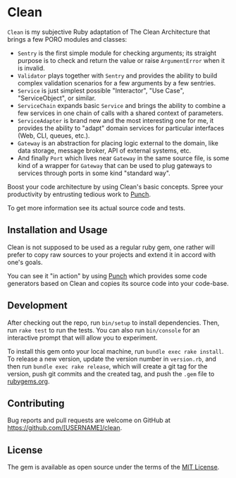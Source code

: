 # Clean

`Clean` is my subjective Ruby adaptation of The Clean Architecture that brings a few PORO modules and classes:

- `Sentry` is the first simple module for checking arguments; its straight purpose is to check and return the value or raise `ArgumentError` when it is invalid.
- `Validator` plays together with `Sentry` and provides the ability to build complex validation scenarios for a few arguments by a few sentries.
- `Service` is just simplest possible "Interactor", "Use Case",  "ServiceObject", or similar.
- `ServiceChain` expands basic `Service` and brings the ability to combine a few services in one chain of calls with a shared context of parameters.
- `ServiceAdapter` is brand new and the most interesting one for me, it provides the ability to "adapt" domain services for particular interfaces (Web, CLI, queues, etc.).
- `Gateway` is an abstraction for placing logic external to the domain, like data storage, message broker, API of external systems, etc.
- And finally `Port` which lives near `Gateway` in the same source file, is some kind of a wrapper for `Gateway` that can be used to plug gateways to services through ports in some kind "standard way".

Boost your code architecture by using Clean's basic concepts. Spree your productivity by entrusting tedious work to [Punch]().

To get more information see its actual source code and tests.

## Installation and Usage

Clean is not supposed to be used as a regular ruby gem, one rather will prefer to copy raw sources to your projects and extend it in accord with one's goals.

You can see it "in action" by using [Punch]() which provides some code generators based on Clean and copies its source code into your code-base.

## Development

After checking out the repo, run `bin/setup` to install dependencies. Then, run `rake test` to run the tests. You can also run `bin/console` for an interactive prompt that will allow you to experiment.

To install this gem onto your local machine, run `bundle exec rake install`. To release a new version, update the version number in `version.rb`, and then run `bundle exec rake release`, which will create a git tag for the version, push git commits and the created tag, and push the `.gem` file to [rubygems.org](https://rubygems.org).

## Contributing

Bug reports and pull requests are welcome on GitHub at https://github.com/[USERNAME]/clean.

## License

The gem is available as open source under the terms of the [MIT License](https://opensource.org/licenses/MIT).
